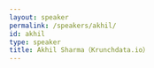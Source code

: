 ```yaml
---
layout: speaker
permalink: /speakers/akhil/
id: akhil
type: speaker
title: Akhil Sharma（Krunchdata.io）
---
```

